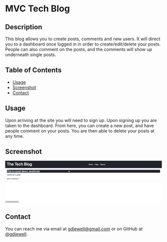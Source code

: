 # MVC Tech Blog

## Description

This blog allows you to create posts, comments and new users. It will direct you to a dashboard once logged in in order to create/edit/delete your posts. People can also comment on the posts, and the comments will show up underneath single posts.

## Table of Contents

- [Usage](#usage)
- [Screenshot](#screenshot)
- [Contact](#contact)

## Usage

Upon arriving at the site you will need to sign up. Upon signing up you are taken to the dashboard. From here, you can create a new post, and have people comment on your posts. You are then able to delete your posts at any time.

## Screenshot

![](./public/assets/screenshot.jpg)

## Contact

You can reach me via email at [gdjewell@gmail.com](mailto:gdjewell@gmail.com) or on GitHub at [@gdjewell](https://gdjewell.github.com).
